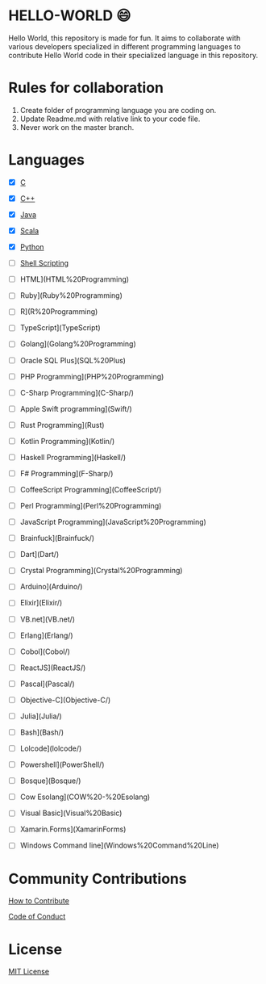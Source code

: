 # HELLO-WORLD :smile:
Hello World, this repository is made for fun. It aims to collaborate with various developers specialized in different programming languages to contribute Hello World code in their specialized language in this repository.

# Rules for collaboration

1. Create folder of programming language you are coding on.
2. Update Readme.md with relative link to your code file.
3. Never work on the master branch.

# Languages

- [x] [C](C%20Programming)

- [x] [C++](Cpp%20Programming)

- [x] [Java](Java%20Programming)

- [x] [Scala](Scala)

- [x] [Python](Python%20Programming)

- [ ] [Shell Scripting](Shell%20Scripting)

- [ ]  HTML](HTML%20Programming)

- [ ] Ruby](Ruby%20Programming)

- [ ] R](R%20Programming)

- [ ] TypeScript](TypeScript)

- [ ] Golang](Golang%20Programming)

- [ ] Oracle SQL Plus](SQL%20Plus)

- [ ] PHP Programming](PHP%20Programming)

- [ ] C-Sharp Programming](C-Sharp/)

- [ ] Apple Swift programming](Swift/)

- [ ] Rust Programming](Rust)

- [ ] Kotlin Programming](Kotlin/)

- [ ] Haskell Programming](Haskell/)

- [ ] F# Programming](F-Sharp/)

- [ ] CoffeeScript Programming](CoffeeScript/)

- [ ] Perl Programming](Perl%20Programming)

- [ ] JavaScript Programming](JavaScript%20Programming)

- [ ] Brainfuck](Brainfuck/)

- [ ] Dart](Dart/)

- [ ] Crystal Programming](Crystal%20Programming)

- [ ] Arduino](Arduino/)

- [ ] Elixir](Elixir/)

- [ ] VB.net](VB.net/)

- [ ] Erlang](Erlang/)

- [ ] Cobol](Cobol/)

- [ ] ReactJS](ReactJS/)

- [ ] Pascal](Pascal/)

- [ ] Objective-C](Objective-C/)

- [ ] Julia](Julia/)

- [ ] Bash](Bash/)

- [ ] Lolcode](lolcode/)

- [ ] Powershell](PowerShell/)

- [ ] Bosque](Bosque/)

- [ ] Cow Esolang](COW%20-%20Esolang)

- [ ] Visual Basic](Visual%20Basic)

- [ ] Xamarin.Forms](XamarinForms)

- [ ] Windows Command line](Windows%20Command%20Line)


# Community Contributions

[How to Contribute](CONTRIBUTING.md)

[Code of Conduct](CODE_OF_CONDUCT.md)

# License

[MIT License](LICENSE)
